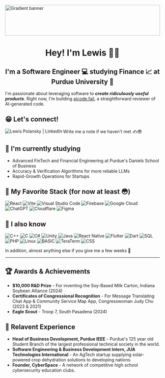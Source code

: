 <p align="center">
  <a href="https://linkedin.com/in/lewispolansky" target="_blank" rel="noreferrer">
    <div style="width: 100%; height: 100px; overflow: hidden; position: relative;">
      <img src="https://github.com/user-attachments/assets/8b9b5fbb-1733-41e8-9ff9-6c333251a690" alt="Gradient banner" style="width: 100%; position: absolute; top: 50%; transform: translateY(-50%);">
    </div>
  </a>
</p>

<h1 align="center">
Hey! I'm Lewis 👋🏼
</h1>

<h2 align="center">
I'm a Software Engineer 💻 studying Finance 📈 at Purdue University 🚂
</h2>

I'm passionate about leveraging software to _**create ridiculously useful products**_. Right now, I'm building [aicode.fail](https://aicode.fail), a straightforward reviewer of AI-generated code. 

## 😁 Let's connect!

<a href="https://www.linkedin.com/in/lewispolansky/">
<img align="left" src="https://img.shields.io/badge/linkedin-%230077B5.svg?style=for-the-badge&logo=linkedin&logoColor=white" alt="Lewis Polansky | LinkedIn"/>
</a>
Write me a note if we haven't met ✍️😎
<br />

## 📖 I'm currently studying

- Advanced FinTech and Financial Engineering at Purdue's Daniels School of Business
- Accuracy & Verification Algorithms for more reliable LLMs
- Rapid-Growth Operations for Startups 

## 💼 My Favorite Stack (for now at least 😳)

![React](https://img.shields.io/badge/React-%2320232a.svg?style=for-the-badge&logo=react&logoColor=%2361DAFB)
![Vite](https://img.shields.io/badge/vite-%23646CFF.svg?style=for-the-badge&logo=vite&logoColor=white)
![Visual Studio Code](https://img.shields.io/badge/Visual%20Studio%20Code-0078d7.svg?style=for-the-badge&logo=visual-studio-code&logoColor=white)
![Firebase](https://img.shields.io/badge/Firebase-%23039BE5.svg?style=for-the-badge&logo=firebase&logoColor=white)
![Google Cloud](https://img.shields.io/badge/Google%20Cloud-%234285F4.svg?style=for-the-badge&logo=google-cloud&logoColor=white)
![ChatGPT](https://img.shields.io/badge/chatGPT-74aa9c?style=for-the-badge&logo=openai&logoColor=white)
![Cloudflare](https://img.shields.io/badge/Cloudflare-F38020?style=for-the-badge&logo=Cloudflare&logoColor=white)
![Figma](https://img.shields.io/badge/figma-%23F24E1E.svg?style=for-the-badge&logo=figma&logoColor=white)

## 🤯 I also know 
![C++](https://img.shields.io/badge/C%2B%2B-00599C?style=for-the-badge&logo=c%2B%2B&logoColor=white)
![C](https://img.shields.io/badge/C-00599C?style=for-the-badge&logo=c&logoColor=white)
![C#](https://img.shields.io/badge/C%23-239120?style=for-the-badge&logo=c-sharp&logoColor=white)
![Unity](https://img.shields.io/badge/Unity-000000?style=for-the-badge&logo=unity&logoColor=white)
![Java](https://img.shields.io/badge/Java-007396?style=for-the-badge&logo=java&logoColor=white)
![React Native](https://img.shields.io/badge/React_Native-20232A?style=for-the-badge&logo=react&logoColor=61DAFB)
![Flutter](https://img.shields.io/badge/Flutter-02569B?style=for-the-badge&logo=flutter&logoColor=white)
![Dart](https://img.shields.io/badge/Dart-0175C2?style=for-the-badge&logo=dart&logoColor=white)
![SQL](https://img.shields.io/badge/SQL-4479A1?style=for-the-badge&logo=sql&logoColor=white)
![PHP](https://img.shields.io/badge/PHP-777BB4?style=for-the-badge&logo=php&logoColor=white)
![Linux](https://img.shields.io/badge/Linux-FCC624?style=for-the-badge&logo=linux&logoColor=black)
![BASIC](https://img.shields.io/badge/BASIC-3776AB?style=for-the-badge&logo=basic&logoColor=white)
![TeraTerm](https://img.shields.io/badge/TeraTerm-1F425F?style=for-the-badge&logo=teraterm&logoColor=white)
![CSS](https://img.shields.io/badge/CSS-1572B6?style=for-the-badge&logo=css3&logoColor=white)

In addition, almost anything else if you give me a few weeks 🫡

---

## 🏆 Awards & Achievements

- **$10,000 R&D Prize** - For inventing the Soy-Based Milk Carton, Indiana Soybean Alliance (2024)
- **Certificates of Congressional Recognition** - For Message Translating Chat App & Community Service Map App, Congresswoman Judy Chu (2023 & 2021)
- **Eagle Scout** - Troop 7, South Pasadena (2024)

## 👥 Relavent Experience

- **Head of Business Development, Purdue IEEE** - Purdue's 125 year old Student Branch of the largest professional technical society in the world.
- **Software Engineering & Business Development Intern, JUA Technologies International** - An AgTech startup supplying solar-powered crop dehydration solutions to developing nations.
- **Founder, CyberSpace** - A network of competitive high school cybersecurity education clubs.

